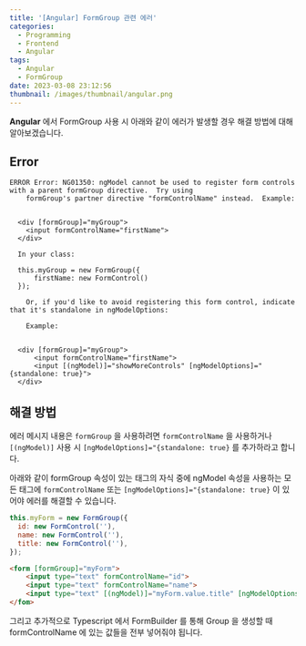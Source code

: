 ```yaml
---
title: '[Angular] FormGroup 관련 에러'
categories:
  - Programming
  - Frontend
  - Angular
tags:
  - Angular
  - FormGroup
date: 2023-03-08 23:12:56
thumbnail: /images/thumbnail/angular.png
---
```


**Angular** 에서 FormGroup 사용 시 아래와 같이 에러가 발생할 경우 해결 방법에 대해 알아보겠습니다.

## Error

```shell
ERROR Error: NG01350: ngModel cannot be used to register form controls with a parent formGroup directive.  Try using
    formGroup's partner directive "formControlName" instead.  Example:


  <div [formGroup]="myGroup">
    <input formControlName="firstName">
  </div>

  In your class:

  this.myGroup = new FormGroup({
      firstName: new FormControl()
  });

    Or, if you'd like to avoid registering this form control, indicate that it's standalone in ngModelOptions:

    Example:


  <div [formGroup]="myGroup">
      <input formControlName="firstName">
      <input [(ngModel)]="showMoreControls" [ngModelOptions]="{standalone: true}">
  </div>
```

## 해결 방법

에러 메시지 내용은 `formGroup` 을 사용하려면 `formControlName` 을 사용하거나 `[(ngModel)]` 사용 시 `[ngModelOptions]="{standalone: true}` 를 추가하라고 합니다.

아래와 같이 formGroup 속성이 있는 태그의 자식 중에 ngModel 속성을 사용하는 모든 태그에 `formControlName` 또는 `[ngModelOptions]="{standalone: true}` 이 있어야 에러를 해결할 수 있습니다.

```js
this.myForm = new FormGroup({
  id: new FormControl(''),
  name: new FormControl(''),
  title: new FormControl(''),
});
```

```html
<form [formGroup]="myForm">
    <input type="text" formControlName="id">
    <input type="text" formControlName="name">
    <input type="text" [(ngModel)]="myForm.value.title" [ngModelOptions]="{standalone: true}">
</fom>
```

그리고 추가적으로 Typescript 에서 FormBuilder 를 통해 Group 을 생성할 때 formControlName 에 있는 값들을 전부 넣어줘야 됩니다.
